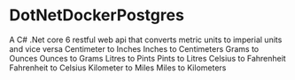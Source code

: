 # DotNetDockerPostgres

A C# .Net core 6 restful web api that converts metric units to imperial units and vice versa
Centimeter to Inches
Inches to Centimeters
Grams to Ounces
Ounces to Grams
Litres to Pints
Pints to Litres
Celsius to Fahrenheit
Fahrenheit to Celsius
Kilometer to Miles
Miles to Kilometers

